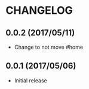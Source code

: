 # CHANGELOG

## 0.0.2 (2017/05/11)

* Change to not move #home

## 0.0.1 (2017/05/06)

* Initial release
